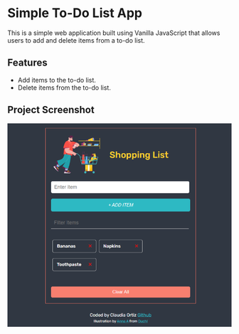 # Simple To-Do List App

This is a simple web application built using Vanilla JavaScript that allows users to add and delete items from a to-do list.

## Features

- Add items to the to-do list.
- Delete items from the to-do list.

## Project Screenshot

![Shopping List](/images/project-screenshot.PNG)
